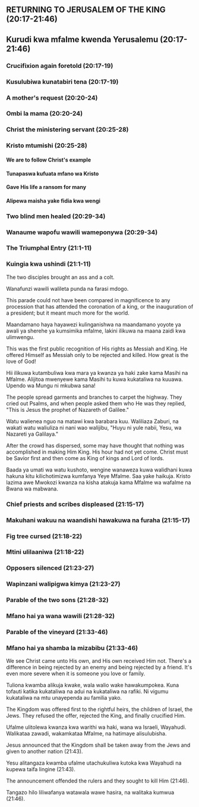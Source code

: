 ## RETURNING TO JERUSALEM OF THE KING (20:17-21:46)

## Kurudi kwa mfalme kwenda Yerusalemu (20:17-21:46)

### Crucifixion again foretold (20:17-19)

### Kusulubiwa kunatabiri tena (20:17-19)

### A mother's request (20:20-24)

### Ombi la mama (20:20-24)

### Christ the ministering servant (20:25-28)

### Kristo mtumishi (20:25-28)

#### We are to follow Christ's example

#### Tunapaswa kufuata mfano wa Kristo

#### Gave His life a ransom for many

#### Alipewa maisha yake fidia kwa wengi

### Two blind men healed (20:29-34)

### Wanaume wapofu wawili wameponywa (20:29-34)

### The Triumphal Entry (21:1-11)

### Kuingia kwa ushindi (21:1-11)

The two disciples brought an ass and a colt.

Wanafunzi wawili walileta punda na farasi mdogo.

This parade could not have been compared in magnificence to any procession that has attended the coronation of a king, or the inauguration of a president; but it meant much more for the world.

Maandamano haya hayawezi kulinganishwa na maandamano yoyote ya awali ya sherehe ya kumsimika mfalme, lakini ilikuwa na maana zaidi kwa ulimwengu.

This was the first public recognition of His rights as Messiah and King. He offered Himself as Messiah only to be
rejected and killed. How great is the love of God!

Hii ilikuwa kutambuliwa kwa mara ya kwanza ya haki zake kama Masihi na Mfalme. Alijitoa mwenyewe kama Masihi tu kuwa
kukataliwa na kuuawa. Upendo wa Mungu ni mkubwa sana!

The people spread garments and branches to carpet the highway. They cried out Psalms, and when people asked them who He was they replied, "This is Jesus the prophet of Nazareth of Galilee."

Watu walienea nguo na matawi kwa barabara kuu. Waliliaza Zaburi, na wakati watu waliuliza ni nani wao walijibu, "Huyu ni yule nabii, Yesu, wa Nazareti ya Galilaya."

After the crowd has dispersed, some may have thought that nothing was accomplished in making Him King. His hour had not yet come. Christ must be Savior first and then come as King of kings and Lord of lords.

Baada ya umati wa watu kushoto, wengine wanaweza kuwa walidhani kuwa hakuna kitu kilichotimizwa kumfanya Yeye Mfalme. Saa yake haikuja. Kristo lazima awe Mwokozi kwanza na kisha atakuja kama Mfalme wa wafalme na Bwana wa mabwana.

### Chief priests and scribes displeased (21:15-17)

### Makuhani wakuu na waandishi hawakuwa na furaha (21:15-17)

### Fig tree cursed (21:18-22)

### Mtini ulilaaniwa (21:18-22)

### Opposers silenced (21:23-27)

### Wapinzani walipigwa kimya (21:23-27)

### Parable of the two sons (21:28-32)

### Mfano hai ya wana wawili (21:28-32)

### Parable of the vineyard (21:33-46)

### Mfano hai ya shamba la mizabibu (21:33-46)

We see Christ came unto His own, and His own received Him not. There's a difference in being rejected by an enemy and being rejected by a friend. It's even more severe when it is someone you love or family.

Tuliona kwamba alikuja kwake, wala walio wake hawakumpokea. Kuna tofauti katika kukataliwa na adui na kukataliwa na rafiki. Ni vigumu kukataliwa na mtu unayependa au familia yako.

The Kingdom was offered first to the rightful heirs, the children of Israel, the Jews. They refused the offer, rejected the King, and finally crucified Him.

Ufalme ulitolewa kwanza kwa warithi wa haki, wana wa Israeli, Wayahudi. Walikataa zawadi, wakamkataa Mfalme, na hatimaye alisulubisha.

Jesus announced that the Kingdom shall be taken away from the Jews and given to another nation (21:43).

Yesu alitangaza kwamba ufalme utachukuliwa kutoka kwa Wayahudi na kupewa taifa lingine (21:43).

The announcement offended the rulers and they sought to kill Him (21:46).

Tangazo hilo liliwafanya watawala wawe hasira, na walitaka kumwua (21:46).
